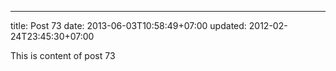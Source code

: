 ---
title: Post 73
date: 2013-06-03T10:58:49+07:00
updated: 2012-02-24T23:45:30+07:00

This is content of post 73